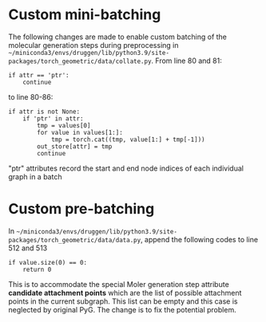 # Custom mini-batching
The following changes are made to enable custom batching of the molecular generation steps during preprocessing in `~/miniconda3/envs/druggen/lib/python3.9/site-packages/torch_geometric/data/collate.py`. 
From line 80 and 81:

    if attr == 'ptr':
        continue

to line 80-86:

    if attr is not None:
        if 'ptr' in attr:
            tmp = values[0]
            for value in values[1:]:
                tmp = torch.cat((tmp, value[1:] + tmp[-1]))
            out_store[attr] = tmp
            continue

"ptr" attributes record the start and end node indices of each individual graph in a batch

# Custom pre-batching
In `~/miniconda3/envs/druggen/lib/python3.9/site-packages/torch_geometric/data/data.py`, append the following codes to line 512 and 513

    if value.size(0) == 0:
        return 0

This is to accommodate the special Moler generation step attribute 
**candidate attachment points**
which are the list of possible attachment points in the current subgraph. This list can be empty and this case is neglected by original PyG. The change is to fix the potential problem. 